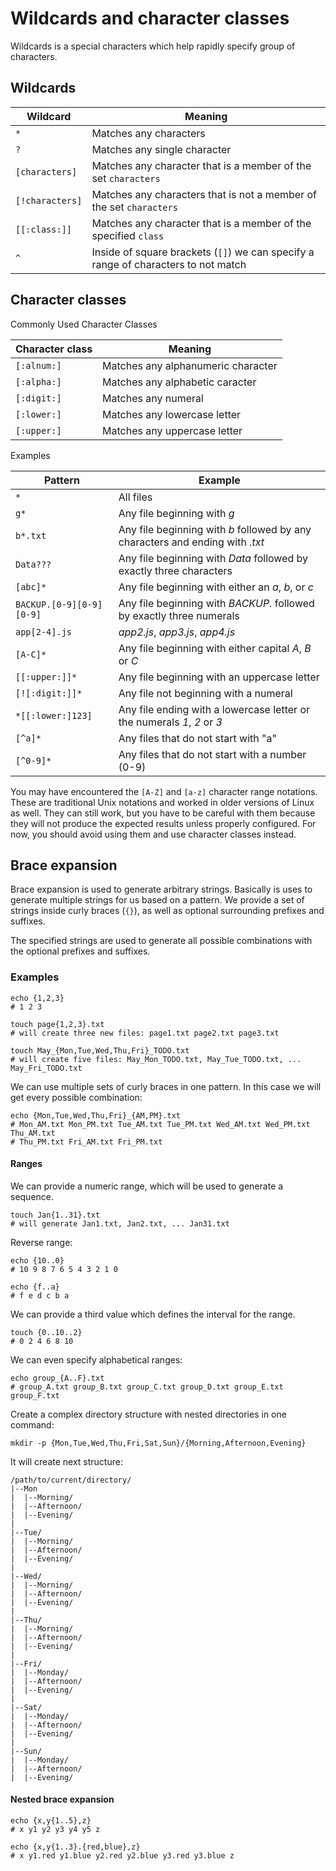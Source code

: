 # Wildcards and character classes

Wildcards is a special characters which help rapidly specify group of characters.

## Wildcards

| Wildcard        | Meaning                                                                            |
|-----------------|------------------------------------------------------------------------------------|
| `*`             | Matches any characters                                                             |
| `?`             | Matches any single character                                                       |
| `[characters]`  | Matches any character that is a member of the set `characters`                     |
| `[!characters]` | Matches any characters that is not a member of the set `characters`                |
| `[[:class:]]`   | Matches any character that is a member of the specified `class`                    |
| `^`             | Inside of square brackets (`[]`) we can specify a range of characters to not match |

## Character classes

Commonly Used Character Classes

| Character class | Meaning |
|-----------------|---------|
| `[:alnum:]`     | Matches any alphanumeric character |
| `[:alpha:]`     | Matches any alphabetic caracter |
| `[:digit:]`     | Matches any numeral |
| `[:lower:]`     | Matches any lowercase letter |
| `[:upper:]`     | Matches any uppercase letter |

Examples

| Pattern                  | Example                                                                       |
|--------------------------|-------------------------------------------------------------------------------|
| `*`                      | All files                                                                     |
| `g*`                     | Any file beginning with *g*                                                   |
| `b*.txt`                 | Any file beginning with *b* followed by any characters and ending with *.txt* |
| `Data???`                | Any file beginning with *Data* followed by exactly three characters           |
| `[abc]*`                 | Any file beginning with either an *a*, *b*, or *c*                            |
| `BACKUP.[0-9][0-9][0-9]` | Any file beginning with *BACKUP.* followed by exactly three numerals          |
| `app[2-4].js`            | *app2.js*, *app3.js*, *app4.js*                                               |
| `[A-C]*`                 | Any file beginning with either capital *A*, *B* or *C*                        |
| `[[:upper:]]*`           | Any file beginning with an uppercase letter                                   |
| `[![:digit:]]*`          | Any file not beginning with a numeral                                         |
| `*[[:lower:]123]`        | Any file ending with a lowercase letter or the numerals *1*, *2* or *3*       |
| `[^a]*`                  | Any files that do not start with "a"                                          |
| `[^0-9]*`                | Any files that do not start with a number (0-9)                               |

You may have encountered the `[A-Z]` and `[a-z]` character range notations. These are
traditional Unix notations and worked in older versions of Linux as well. They can still
work, but you have to be careful with them because they will not produce the expected
results unless properly configured. For now, you should avoid using them and use
character classes instead.

## Brace expansion

Brace expansion is used to generate arbitrary strings. Basically is uses to generate
multiple strings for us based on a pattern. We provide a set of strings inside curly
braces (`{}`), as well as optional surrounding prefixes and suffixes.

The specified strings are used to generate all possible combinations with the optional
prefixes and suffixes.

### Examples

```shell
echo {1,2,3}
# 1 2 3
```

```shell
touch page{1,2,3}.txt
# will create three new files: page1.txt page2.txt page3.txt
```

```shell
touch May_{Mon,Tue,Wed,Thu,Fri}_TODO.txt
# will create five files: May_Mon_TODO.txt, May_Tue_TODO.txt, ... May_Fri_TODO.txt
```

We can use multiple sets of curly braces in one pattern. In this case we will get every
possible combination:

```shell
echo {Mon,Tue,Wed,Thu,Fri}_{AM,PM}.txt
# Mon_AM.txt Mon_PM.txt Tue_AM.txt Tue_PM.txt Wed_AM.txt Wed_PM.txt Thu_AM.txt
# Thu_PM.txt Fri_AM.txt Fri_PM.txt
```

#### Ranges

We can provide a numeric range, which will be used to generate a sequence.

```shell
touch Jan{1..31}.txt
# will generate Jan1.txt, Jan2.txt, ... Jan31.txt
```

Reverse range:

```shell
echo {10..0}
# 10 9 8 7 6 5 4 3 2 1 0

echo {f..a}
# f e d c b a
```

We can provide a third value which defines the interval for the range.

```shell
touch {0..10..2}
# 0 2 4 6 8 10
```

We can even specify alphabetical ranges:

```shell
echo group_{A..F}.txt
# group_A.txt group_B.txt group_C.txt group_D.txt group_E.txt group_F.txt
```

Create a complex directory structure with nested directories in one command:

```shell
mkdir -p {Mon,Tue,Wed,Thu,Fri,Sat,Sun}/{Morning,Afternoon,Evening}
```

It will create next structure:

```
/path/to/current/directory/
|--Mon
|  |--Morning/
|  |--Afternoon/
|  |--Evening/
|
|--Tue/
|  |--Morning/
|  |--Afternoon/
|  |--Evening/
|
|--Wed/
|  |--Morning/
|  |--Afternoon/
|  |--Evening/
|
|--Thu/
|  |--Morning/
|  |--Afternoon/
|  |--Evening/
|
|--Fri/
|  |--Monday/
|  |--Afternoon/
|  |--Evening/
|
|--Sat/
|  |--Monday/
|  |--Afternoon/
|  |--Evening/
|
|--Sun/
|  |--Monday/
|  |--Afternoon/
|  |--Evening/
```

#### Nested brace expansion

```shell
echo {x,y{1..5},z}
# x y1 y2 y3 y4 y5 z
```

```shell
echo {x,y{1..3}.{red,blue},z}
# x y1.red y1.blue y2.red y2.blue y3.red y3.blue z
```
